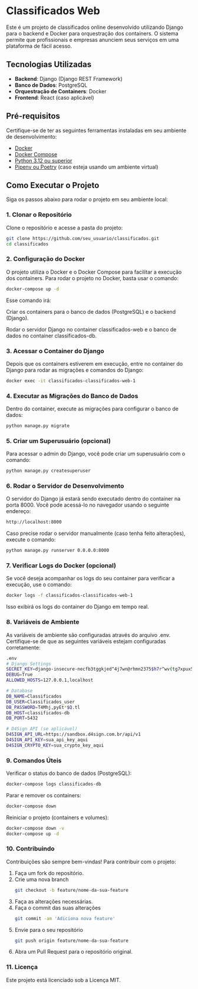 # Classificados Web

Este é um projeto de classificados online desenvolvido utilizando Django para o backend e Docker para orquestração dos containers. O sistema permite que profissionais e empresas anunciem seus serviços em uma plataforma de fácil acesso.

## Tecnologias Utilizadas

- **Backend**: Django (Django REST Framework)
- **Banco de Dados**: PostgreSQL
- **Orquestração de Containers**: Docker
- **Frontend**: React (caso aplicável)

## Pré-requisitos

Certifique-se de ter as seguintes ferramentas instaladas em seu ambiente de desenvolvimento:

- [Docker](https://www.docker.com/get-started)
- [Docker Compose](https://docs.docker.com/compose/install/)
- [Python 3.12 ou superior](https://www.python.org/downloads/)
- [Pipenv ou Poetry](https://pipenv.pypa.io/en/latest/) (caso esteja usando um ambiente virtual)

## Como Executar o Projeto

Siga os passos abaixo para rodar o projeto em seu ambiente local:

### 1. **Clonar o Repositório**

Clone o repositório e acesse a pasta do projeto:

```bash
git clone https://github.com/seu_usuario/classificados.git
cd classificados
```

### 2. **Configuração do Docker**

O projeto utiliza o Docker e o Docker Compose para facilitar a execução dos containers. Para rodar o projeto no Docker, basta usar o comando:

```bash
docker-compose up -d
```

Esse comando irá:

Criar os containers para o banco de dados (PostgreSQL) e o backend (Django).

Rodar o servidor Django no container classificados-web e o banco de dados no container classificados-db.

### 3. **Acessar o Container do Django**

Depois que os containers estiverem em execução, entre no container do Django para rodar as migrações e comandos do Django:

```bash
docker exec -it classificados-classificados-web-1
```

### 4. **Executar as Migrações do Banco de Dados**

Dentro do container, execute as migrações para configurar o banco de dados:

```bash
python manage.py migrate
````

### 5. **Criar um Superusuário (opcional)**

Para acessar o admin do Django, você pode criar um superusuário com o comando:

```bash
python manage.py createsuperuser
```

### 6. **Rodar o Servidor de Desenvolvimento**

O servidor do Django já estará sendo executado dentro do container na porta 8000. Você pode acessá-lo no navegador usando o seguinte endereço:

```bash
http://localhost:8000
```

Caso precise rodar o servidor manualmente (caso tenha feito alterações), execute o comando:

```bash
python manage.py runserver 0.0.0.0:8000
```

### 7. **Verificar Logs do Docker (opcional)**

Se você deseja acompanhar os logs do seu container para verificar a execução, use o comando:

```bash
docker logs -f classificados-classificados-web-1
```

Isso exibirá os logs do container do Django em tempo real.

### 8. **Variáveis de Ambiente**

As variáveis de ambiente são configuradas através do arquivo .env. Certifique-se de que as seguintes variáveis estejam configuradas corretamente:

```bash
.env
# Django Settings
SECRET_KEY=django-insecure-necfb3tggkjed^4j7wn@rhmn2375$h7r^wv(tg7xpux5d71%co
DEBUG=True
ALLOWED_HOSTS=127.0.0.1,localhost

# Database
DB_NAME=Classificados
DB_USER=Classificados_user
DB_PASSWORD=T4Mhj,pyEt*$Q.tl
DB_HOST=classificados-db
DB_PORT=5432

# D4Sign API (se aplicável)
D4SIGN_API_URL=https://sandbox.d4sign.com.br/api/v1
D4SIGN_API_KEY=sua_api_key_aqui
D4SIGN_CRYPTO_KEY=sua_crypto_key_aqui
```

### 9. **Comandos Úteis**

Verificar o status do banco de dados (PostgreSQL):

```bash
docker-compose logs classificados-db
```

Parar e remover os containers:
```bash
docker-compose down
```

Reiniciar o projeto (containers e volumes):

```bash
docker-compose down -v
docker-compose up -d
```

### 10. **Contribuindo**

Contribuições são sempre bem-vindas! Para contribuir com o projeto:

1. Faça um fork do repositório.
2. Crie uma nova branch
   ```bash
   git checkout -b feature/nome-da-sua-feature
   ```
4. Faça as alterações necessárias.
5. Faça o commit das suas alterações
   ```bash
   git commit -am 'Adiciona nova feature'
   ```
7. Envie para o seu repositório
   ```bash
   git push origin feature/nome-da-sua-feature
   ```
8. Abra um Pull Request para o repositório original.

### 11. **Licença**

Este projeto está licenciado sob a Licença MIT.
